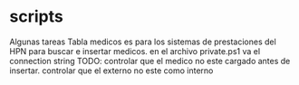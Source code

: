 # scripts
Algunas tareas 
    Tabla medicos
        es para los sistemas de prestaciones del HPN para buscar e insertar medicos. en el archivo private.ps1 va el connection string
        TODO: controlar que el medico no este cargado antes de insertar. controlar que el externo no este como interno